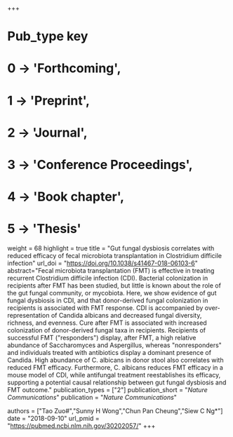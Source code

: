+++
# Pub_type key
# 0 -> 'Forthcoming',
# 1 -> 'Preprint',
# 2 -> 'Journal',
# 3 -> 'Conference Proceedings',
# 4 -> 'Book chapter',
# 5 -> 'Thesis'

weight = 68
highlight = true
title = "Gut fungal dysbiosis correlates with reduced efficacy of fecal microbiota transplantation in Clostridium difficile infection"
url_doi = "https://doi.org/10.1038/s41467-018-06103-6"
abstract="Fecal microbiota transplantation (FMT) is effective in treating recurrent Clostridium difficile infection (CDI). Bacterial colonization in recipients after FMT has been studied, but little is known about the role of the gut fungal community, or mycobiota. Here, we show evidence of gut fungal dysbiosis in CDI, and that donor-derived fungal colonization in recipients is associated with FMT response. CDI is accompanied by over-representation of Candida albicans and decreased fungal diversity, richness, and evenness. Cure after FMT is associated with increased colonization of donor-derived fungal taxa in recipients. Recipients of successful FMT (\"responders\") display, after FMT, a high relative abundance of Saccharomyces and Aspergillus, whereas \"nonresponders\" and individuals treated with antibiotics display a dominant presence of Candida. High abundance of C. albicans in donor stool also correlates with reduced FMT efficacy. Furthermore, C. albicans reduces FMT efficacy in a mouse model of CDI, while antifungal treatment reestablishes its efficacy, supporting a potential causal relationship between gut fungal dysbiosis and FMT outcome."
publication_types = ["2"]
publication_short = "*Nature Communications*"
publication = "*Nature Communications*"

authors = ["Tao Zuo#","Sunny H Wong","Chun Pan Cheung","Siew C Ng*"]
date = "2018-09-10"
url_pmid = "https://pubmed.ncbi.nlm.nih.gov/30202057/"
+++
